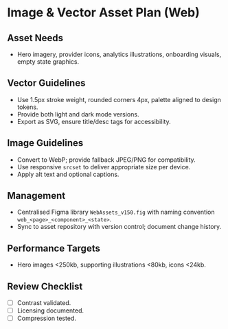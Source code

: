 # Image & Vector Asset Plan (Web)

## Asset Needs
- Hero imagery, provider icons, analytics illustrations, onboarding visuals, empty state graphics.

## Vector Guidelines
- Use 1.5px stroke weight, rounded corners 4px, palette aligned to design tokens.
- Provide both light and dark mode versions.
- Export as SVG, ensure title/desc tags for accessibility.

## Image Guidelines
- Convert to WebP; provide fallback JPEG/PNG for compatibility.
- Use responsive `srcset` to deliver appropriate size per device.
- Apply alt text and optional captions.

## Management
- Centralised Figma library `WebAssets_v150.fig` with naming convention `web_<page>_<component>_<state>`.
- Sync to asset repository with version control; document change history.

## Performance Targets
- Hero images <250kb, supporting illustrations <80kb, icons <24kb.

## Review Checklist
- [ ] Contrast validated.
- [ ] Licensing documented.
- [ ] Compression tested.
